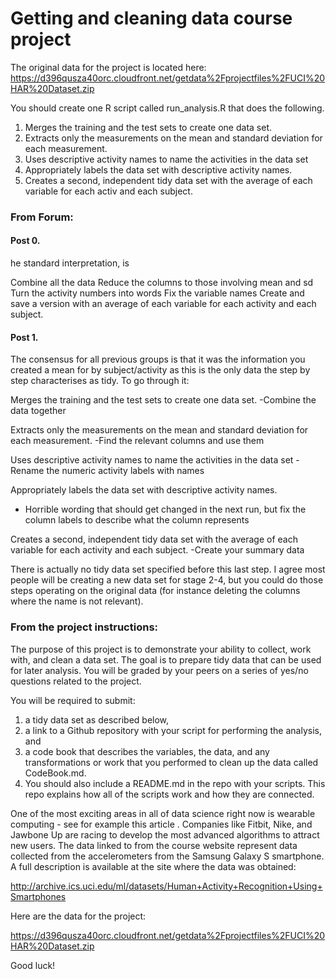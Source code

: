# Getting and cleaning data course project

The original data for the project is located here: 
https://d396qusza40orc.cloudfront.net/getdata%2Fprojectfiles%2FUCI%20HAR%20Dataset.zip 


You should create one R script called run_analysis.R that does the following. 
1. Merges the training and the test sets to create one data set.
2. Extracts only the measurements on the mean and standard deviation for each measurement. 
3. Uses descriptive activity names to name the activities in the data set
4. Appropriately labels the data set with descriptive activity names. 
5. Creates a second, independent tidy data set with the average of each variable for each activ    and each subject. 

### From Forum:

#### Post 0.
he standard interpretation, is

Combine all the data
Reduce the columns to those involving mean and sd
Turn the activity numbers into words
Fix the variable names 
Create and save a version with an average of each variable for each activity and each subject. 

#### Post 1.
The consensus for all previous groups is that it was the information you created a mean for by subject/activity as this is the only data the step by step characterises as tidy. To go through it:

Merges the training and the test sets to create one data set.
-Combine the data together

Extracts only the measurements on the mean and standard deviation for each measurement. 
-Find the relevant columns and use them

Uses descriptive activity names to name the activities in the data set
-Rename the numeric activity labels with names

Appropriately labels the data set with descriptive activity names. 
- Horrible wording that should get changed in the next run, but fix the column labels to describe what the column represents

Creates a second, independent tidy data set with the average of each variable for each activity and each subject. 
-Create your summary data

There is actually no tidy data set specified before this last step. I agree most people will be creating a new data set for stage 2-4, but you could do those steps operating on the original data (for instance deleting the columns where the name is not relevant).



### From the project instructions:

The purpose of this project is to demonstrate your ability to collect, work with, and clean a data set. The goal is to prepare tidy data that can be used for later analysis. You will be graded by your peers on a series of yes/no questions related to the project.

You will be required to submit:  
1. a tidy data set as described below, 
2. a link to a Github repository with your script for performing the analysis, and 
3. a code book that describes the variables, the data, and any transformations or work that you performed to clean up the data called CodeBook.md. 
4. You should also include a README.md in the repo with your scripts. This repo explains how all of the scripts work and how they are connected.  

One of the most exciting areas in all of data science right now is wearable computing - see for example this article . Companies like Fitbit, Nike, and Jawbone Up are racing to develop the most advanced algorithms to attract new users. The data linked to from the course website represent data collected from the accelerometers from the Samsung Galaxy S smartphone. A full description is available at the site where the data was obtained: 

http://archive.ics.uci.edu/ml/datasets/Human+Activity+Recognition+Using+Smartphones 

Here are the data for the project: 

https://d396qusza40orc.cloudfront.net/getdata%2Fprojectfiles%2FUCI%20HAR%20Dataset.zip 

Good luck!
